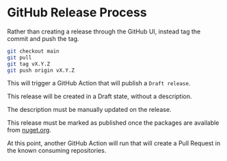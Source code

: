 # GitHub Release Process

Rather than creating a release through the GitHub UI, instead tag the commit and push the tag.

```sh
git checkout main
git pull
git tag vX.Y.Z
git push origin vX.Y.Z
```

This will trigger a GitHub Action that will publish a `Draft release`.

This release will be created in a Draft state, without a description.

The description must be manually updated on the release.

This release must be marked as published once the packages are available from [nuget.org](https://www.nuget.org/packages?q=Cathal.PcfTools&includeComputedFrameworks=true&prerel=true&sortby=relevance).

At this point, another GitHub Action will run that will create a Pull Request in the known consuming repositories.
